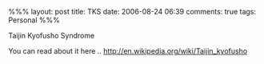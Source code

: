 %%%
layout: post
title: TKS
date: 2006-08-24 06:39
comments: true
tags: Personal
%%%

Taijin Kyofusho Syndrome

You can read about it here .. http://en.wikipedia.org/wiki/Taijin_kyofusho